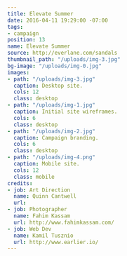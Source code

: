 ```yaml
---
title: Elevate Summer
date: 2016-04-11 19:29:00 -07:00
tags:
- campaign
position: 13
name: Elevate Summer
source: http://everlane.com/sandals
thumbnail_path: "/uploads/img-3.jpg"
bg-image: "/uploads/img-0.jpg"
images:
- path: "/uploads/img-3.jpg"
  caption: Desktop site.
  cols: 12
  class: desktop
- path: "/uploads/img-1.jpg"
  caption: Initial site wireframes.
  cols: 6
  class: desktop
- path: "/uploads/img-2.jpg"
  caption: Campaign branding.
  cols: 6
  class: desktop
- path: "/uploads/img-4.png"
  caption: Mobile site.
  cols: 12
  class: mobile
credits:
- job: Art Direction
  name: Quinn Cantwell
  url:
- job: Photographer
  name: Fahim Kassam
  url: http://www.fahimkassam.com/
- job: Web Dev
  name: Kamil Tusznio
  url: http://www.earlier.io/
---
```

